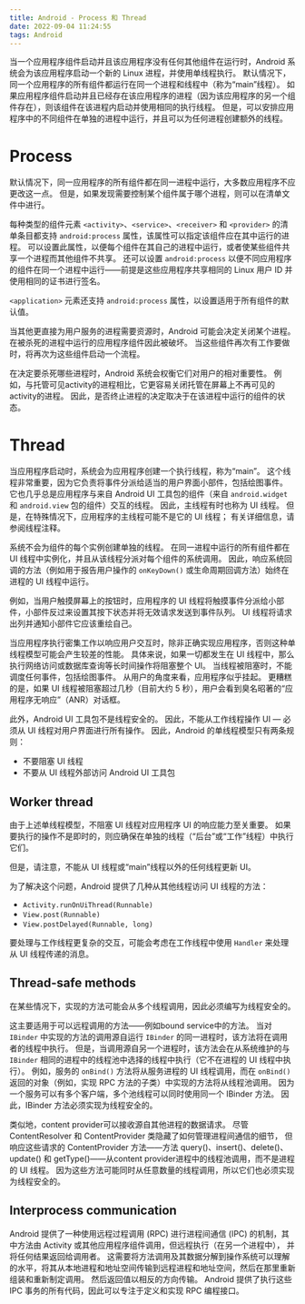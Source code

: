 ```yaml
---
title: Android - Process 和 Thread
date: 2022-09-04 11:24:55
tags: Android
---
```


当一个应用程序组件启动并且该应用程序没有任何其他组件在运行时，Android 系统会为该应用程序启动一个新的 Linux 进程，并使用单线程执行。 
默认情况下，同一个应用程序的所有组件都运行在同一个进程和线程中（称为“main”线程）。 如果应用程序组件启动并且已经存在该应用程序的进程（因为该应用程序的另一个组件存在），则该组件在该进程内启动并使用相同的执行线程。 
但是，可以安排应用程序中的不同组件在单独的进程中运行，并且可以为任何进程创建额外的线程。

# Process
默认情况下，同一应用程序的所有组件都在同一进程中运行，大多数应用程序不应更改这一点。 但是，如果发现需要控制某个组件属于哪个进程，则可以在清单文件中进行。

每种类型的组件元素 `<activity>`、`<service>`、`<receiver>` 和 `<provider>` 的清单条目都支持 `android:process` 属性，该属性可以指定该组件应在其中运行的进程。 
可以设置此属性，以便每个组件在其自己的进程中运行，或者使某些组件共享一个进程而其他组件不共享。 还可以设置 `android:process` 以便不同应用程序的组件在同一个进程中运行——前提是这些应用程序共享相同的 Linux 用户 ID 并使用相同的证书进行签名。

`<application>` 元素还支持 `android:process` 属性，以设置适用于所有组件的默认值。

当其他更直接为用户服务的进程需要资源时，Android 可能会决定关闭某个进程。 在被杀死的进程中运行的应用程序组件因此被破坏。 当这些组件再次有工作要做时，将再次为这些组件启动一个流程。

在决定要杀死哪些进程时，Android 系统会权衡它们对用户的相对重要性。 例如，与托管可见activity的进程相比，它更容易关闭托管在屏幕上不再可见的activity的进程。
因此，是否终止进程的决定取决于在该进程中运行的组件的状态。

# Thread
当应用程序启动时，系统会为应用程序创建一个执行线程，称为“main”。 这个线程非常重要，因为它负责将事件分派给适当的用户界面小部件，包括绘图事件。 
它也几乎总是应用程序与来自 Android UI 工具包的组件（来自 `android.widget` 和 `android.view` 包的组件）交互的线程。 因此，主线程有时也称为 UI 线程。 
但是，在特殊情况下，应用程序的主线程可能不是它的 UI 线程； 有关详细信息，请参阅线程注释。

系统不会为组件的每个实例创建单独的线程。 在同一进程中运行的所有组件都在 UI 线程中实例化，并且从该线程分派对每个组件的系统调用。 
因此，响应系统回调的方法（例如用于报告用户操作的 `onKeyDown()` 或生命周期回调方法）始终在进程的 UI 线程中运行。

例如，当用户触摸屏幕上的按钮时，应用程序的 UI 线程将触摸事件分派给小部件，小部件反过来设置其按下状态并将无效请求发送到事件队列。 UI 线程将请求出列并通知小部件它应该重绘自己。

当应用程序执行密集工作以响应用户交互时，除非正确实现应用程序，否则这种单线程模型可能会产生较差的性能。 
具体来说，如果一切都发生在 UI 线程中，那么执行网络访问或数据库查询等长时间操作将阻塞整个 UI。 
当线程被阻塞时，不能调度任何事件，包括绘图事件。 从用户的角度来看，应用程序似乎挂起。 
更糟糕的是，如果 UI 线程被阻塞超过几秒（目前大约 5 秒），用户会看到臭名昭著的“应用程序无响应”（ANR）对话框。

此外，Android UI 工具包不是线程安全的。 因此，不能从工作线程操作 UI — 必须从 UI 线程对用户界面进行所有操作。 因此，Android 的单线程模型只有两条规则：
* 不要阻塞 UI 线程
* 不要从 UI 线程外部访问 Android UI 工具包

## Worker thread
由于上述单线程模型，不阻塞 UI 线程对应用程序 UI 的响应能力至关重要。 如果要执行的操作不是即时的，则应确保在单独的线程（“后台”或“工作”线程）中执行它们。

但是，请注意，不能从 UI 线程或“main”线程以外的任何线程更新 UI。

为了解决这个问题，Android 提供了几种从其他线程访问 UI 线程的方法：
* `Activity.runOnUiThread(Runnable)`
* `View.post(Runnable)`
* `View.postDelayed(Runnable, long)`

要处理与工作线程更复杂的交互，可能会考虑在工作线程中使用 `Handler` 来处理从 UI 线程传递的消息。


## Thread-safe methods
在某些情况下，实现的方法可能会从多个线程调用，因此必须编写为线程安全的。

这主要适用于可以远程调用的方法——例如bound service中的方法。 当对 `IBinder` 中实现的方法的调用源自运行 `IBinder` 的同一进程时，该方法将在调用者的线程中执行。 
但是，当调用源自另一个进程时，该方法会在从系统维护的与 `IBinder` 相同的进程中的线程池中选择的线程中执行（它不在进程的 UI 线程中执行）。 
例如，服务的 `onBind()` 方法将从服务进程的 UI 线程调用，而在 `onBind()` 返回的对象（例如，实现 RPC 方法的子类）中实现的方法将从线程池调用。 
因为一个服务可以有多个客户端，多个池线程可以同时使用同一个 IBinder 方法。 因此，IBinder 方法必须实现为线程安全的。

类似地，content provider可以接收源自其他进程的数据请求。 尽管 ContentResolver 和 ContentProvider 类隐藏了如何管理进程间通信的细节，
但响应这些请求的 ContentProvider 方法——方法 query()、insert()、delete()、update() 和 getType()——从content provider进程中的线程池调用，而不是进程的 UI 线程。 
因为这些方法可能同时从任意数量的线程调用，所以它们也必须实现为线程安全的。

## Interprocess communication
Android 提供了一种使用远程过程调用 (RPC) 进行进程间通信 (IPC) 的机制，其中方法由 Activity 或其他应用程序组件调用，但远程执行（在另一个进程中）， 并将任何结果返回给调用者。 
这需要将方法调用及其数据分解到操作系统可以理解的水平，将其从本地进程和地址空间传输到远程进程和地址空间，然后在那里重新组装和重新制定调用。 然后返回值以相反的方向传输。 
Android 提供了执行这些 IPC 事务的所有代码，因此可以专注于定义和实现 RPC 编程接口。








